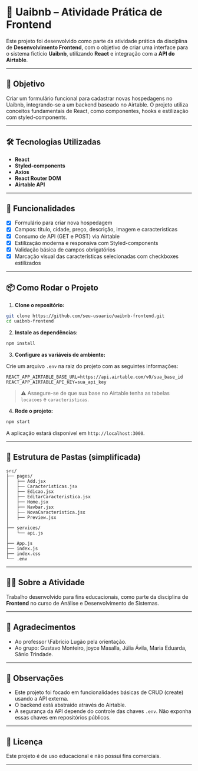 # 🏡 Uaibnb – Atividade Prática de Frontend

Este projeto foi desenvolvido como parte da atividade prática da disciplina de **Desenvolvimento Frontend**, com o objetivo de criar uma interface para o sistema fictício **Uaibnb**, utilizando **React** e integração com a **API do Airtable**.

---

## 🎯 Objetivo

Criar um formulário funcional para cadastrar novas hospedagens no Uaibnb, integrando-se a um backend baseado no Airtable. O projeto utiliza conceitos fundamentais de React, como componentes, hooks e estilização com styled-components.

---

## 🛠️ Tecnologias Utilizadas

- **React**
- **Styled-components**
- **Axios**
- **React Router DOM**
- **Airtable API**

---

## 🔗 Funcionalidades

- [x] Formulário para criar nova hospedagem
- [x] Campos: título, cidade, preço, descrição, imagem e características
- [x] Consumo de API (GET e POST) via Airtable
- [x] Estilização moderna e responsiva com Styled-components
- [x] Validação básica de campos obrigatórios
- [x] Marcação visual das características selecionadas com checkboxes estilizados

---

## 📦 Como Rodar o Projeto

1. **Clone o repositório:**

```bash
git clone https://github.com/seu-usuario/uaibnb-frontend.git
cd uaibnb-frontend
````

2. **Instale as dependências:**

```bash
npm install
```

3. **Configure as variáveis de ambiente:**

Crie um arquivo `.env` na raiz do projeto com as seguintes informações:

```env
REACT_APP_AIRTABLE_BASE_URL=https://api.airtable.com/v0/sua_base_id
REACT_APP_AIRTABLE_API_KEY=sua_api_key
```

> ⚠️ Assegure-se de que sua base no Airtable tenha as tabelas `locacoes` e `caracteristicas`.

4. **Rode o projeto:**

```bash
npm start
```

A aplicação estará disponível em `http://localhost:3000`.

---

## 📁 Estrutura de Pastas (simplificada)

```
src/
├── pages/
│   ├── Add.jsx
│   ├── Caracteristicas.jsx
│   ├── Edicao.jsx
│   ├── EditarCaracteristica.jsx
│   ├── Home.jsx
│   ├── Navbar.jsx
│   ├── NovaCaracteristica.jsx
│   ├── Preview.jsx
│
├── services/
│   └── api.js
│
├── App.js
├── index.js
├── index.css
└── .env

```

---

## 👨‍🎓 Sobre a Atividade

Trabalho desenvolvido para fins educacionais, como parte da disciplina de **Frontend** no curso de Análise e Desenvolvimento de Sistemas.

---

## 🤝 Agradecimentos

* Ao professor \Fabricio Lugão pela orientação.
* Ao grupo: Gustavo Monteiro, joyce Masalla, Júlia Ávila, Maria Eduarda, Sânio Trindade.

---

## 📌 Observações

* Este projeto foi focado em funcionalidades básicas de CRUD (create) usando a API externa.
* O backend está abstraído através do Airtable.
* A segurança da API depende do controle das chaves `.env`. Não exponha essas chaves em repositórios públicos.

---


## 📃 Licença

Este projeto é de uso educacional e não possui fins comerciais.

---
